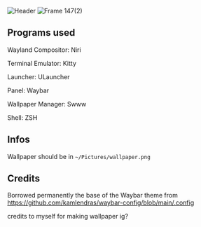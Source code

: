![Header](https://github.com/user-attachments/assets/771cfa88-bfaa-486e-a6af-bea3be303bbf)
![Frame 147(2)](https://github.com/user-attachments/assets/d44a7de8-4edc-4422-aee6-18832a599d84)
## Programs used

Wayland Compositor: Niri

Terminal Emulator: Kitty

Launcher: ULauncher

Panel: Waybar

Wallpaper Manager: Swww

Shell: ZSH

## Infos

Wallpaper should be in `~/Pictures/wallpaper.png`
## Credits

Borrowed permanently the base of the Waybar theme from https://github.com/kamlendras/waybar-config/blob/main/.config

credits to myself for making wallpaper ig?
